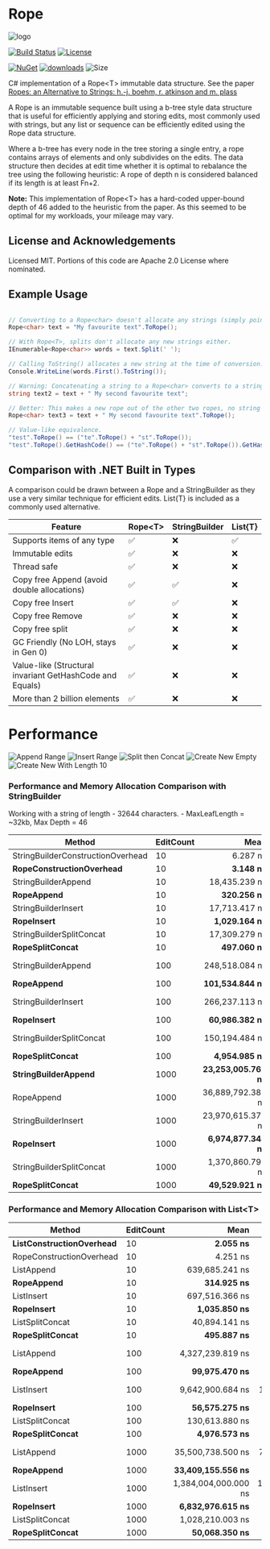# Rope

![logo](https://raw.githubusercontent.com/FlatlinerDOA/Rope/master/logo.png)

[![Build Status](https://github.com/FlatlinerDOA/Rope/actions/workflows/dotnet.yml/badge.svg)](https://github.com/FlatlinerDOA/Rope/actions)
[![License](https://img.shields.io/github/license/FlatlinerDOA/Rope.svg)](https://github.com/FlatlinerDOA/Rope/LICENSE)


[![NuGet](https://img.shields.io/nuget/v/FlatlinerDOA.Rope.svg)](https://www.nuget.org/packages/FlatlinerDOA.Rope)
[![downloads](https://img.shields.io/nuget/dt/FlatlinerDOA.Rope)](https://www.nuget.org/packages/FlatlinerDOA.Rope)
![Size](https://img.shields.io/github/repo-size/FlatlinerDOA/Rope.svg) 

C# implementation of a Rope&lt;T&gt; immutable data structure. See the paper [Ropes: an Alternative to Strings: h.-j. boehm, r. atkinson and m. plass](https://www.cs.rit.edu/usr/local/pub/jeh/courses/QUARTERS/FP/Labs/CedarRope/rope-paper.pdf)

A Rope is an immutable sequence built using a b-tree style data structure that is useful for efficiently applying and storing edits, most commonly used with strings, but any list or sequence can be efficiently edited using the Rope data structure.

Where a b-tree has every node in the tree storing a single entry, a rope contains arrays of elements and only subdivides on the edits. The data structure then decides at edit time whether it is optimal to rebalance the tree using the following heuristic:
A rope of depth n is considered balanced if its length is at least Fn+2.

**Note:** This implementation of Rope&lt;T&gt; has a hard-coded upper-bound depth of 46 added to the heuristic from the paper. As this seemed to be optimal for my workloads, your mileage may vary.


## License and Acknowledgements
Licensed MIT.
Portions of this code are Apache 2.0 License where nominated.

## Example Usage
```csharp

// Converting to a Rope<char> doesn't allocate any strings (simply points to the original memory).
Rope<char> text = "My favourite text".ToRope();

// With Rope<T>, splits don't allocate any new strings either.
IEnumerable<Rope<char>> words = text.Split(' '); 

// Calling ToString() allocates a new string at the time of conversion.
Console.WriteLine(words.First().ToString()); 

// Warning: Concatenating a string to a Rope<char> converts to a string (allocating memory).
string text2 = text + " My second favourite text";

// Better: This makes a new rope out of the other two ropes, no string allocations or copies.
Rope<char> text3 = text + " My second favourite text".ToRope();

// Value-like equivalence.
"test".ToRope() == ("te".ToRope() + "st".ToRope());
"test".ToRope().GetHashCode() == ("te".ToRope() + "st".ToRope()).GetHashCode();

```

## Comparison with .NET Built in Types
A comparison could be drawn between a Rope and a StringBuilder as they use a very similar technique for efficient edits. List{T} is included as a commonly used alternative.

|Feature|Rope&lt;T&gt;|StringBuilder|List{T}|
|-------|-------------|-------------|-------|
|Supports items of any type| ✅ |❌|✅|
|Immutable edits| ✅ |❌|❌|
|Thread safe| ✅ |❌|❌|
|Copy free Append (avoid double allocations)| ✅ |✅|❌|
|Copy free Insert| ✅ |✅|❌|
|Copy free Remove| ✅ |❌|❌|
|Copy free split| ✅ |❌|❌|
|GC Friendly (No LOH, stays in Gen 0)| ✅ |❌|❌|
|Value-like (Structural invariant GetHashCode and Equals)| ✅ |❌|❌|
|More than 2 billion elements|✅ |❌|❌|


# Performance
![Append Range](https://raw.githubusercontent.com/FlatlinerDOA/Rope/diffmatchpatch/benchmarks/results/Benchmarks.AppendRange-barplot.png)
![Insert Range](https://raw.githubusercontent.com/FlatlinerDOA/Rope/diffmatchpatch/benchmarks/results/Benchmarks.InsertRange-barplot.png)
![Split then Concat](https://raw.githubusercontent.com/FlatlinerDOA/Rope/diffmatchpatch/benchmarks/results/Benchmarks.SplitThenConcat-barplot.png)
![Create New Empty](https://raw.githubusercontent.com/FlatlinerDOA/Rope/diffmatchpatch/benchmarks/results/Benchmarks.CreateNewEmpty-barplot.png)
![Create New With Length 10](https://raw.githubusercontent.com/FlatlinerDOA/Rope/diffmatchpatch/benchmarks/results/Benchmarks.CreateNewWithLength10-barplot.png)

### Performance and Memory Allocation Comparison with StringBuilder
Working with a string of length - 32644 characters. - MaxLeafLength = ~32kb, Max Depth = 46

| Method                            | EditCount | Mean              | Error           | StdDev            | Gen0      | Gen1      | Gen2      | Allocated  |
|---------------------------------- |---------- |------------------:|----------------:|------------------:|----------:|----------:|----------:|-----------:|
| StringBuilderConstructionOverhead | 10        |          6.287 ns |       0.0286 ns |         0.0267 ns |    0.0062 |         - |         - |      104 B |
| **RopeConstructionOverhead**          | 10        |          **3.148 ns** |       0.0574 ns |         0.0509 ns |    0.0033 |         - |         - |       56 B |
| StringBuilderAppend               | 10        |     18,435.239 ns |     155.9500 ns |       138.2456 ns |   42.9688 |   31.2195 |         - |   721160 B |
| **RopeAppend**                        | 10        |        **320.256 ns** |       1.5778 ns |         1.4759 ns |    0.0367 |         - |         - |      616 B |
| StringBuilderInsert               | 10        |     17,713.417 ns |     135.1035 ns |       119.7658 ns |   42.9688 |   27.3438 |         - |   721160 B |
| **RopeInsert**                        | 10        |     **1,029.164 ns** |       4.6957 ns |         3.9211 ns |    0.1659 |         - |         - |     2800 B |
| StringBuilderSplitConcat          | 10        |     17,309.279 ns |     174.0315 ns |       145.3242 ns |   23.4680 |   11.7188 |         - |   393720 B |
| **RopeSplitConcat**                   | 10        |        **497.060 ns** |       5.6149 ns |         5.2522 ns |    0.2003 |         - |         - |     3360 B |
| StringBuilderAppend               | 100       |    248,518.084 ns |   3,957.1789 ns |     3,507.9361 ns |  394.5313 |  382.5684 |         - |  6621560 B |
| **RopeAppend**                        | 100       |    **101,534.844 ns** |     522.2283 ns |       488.4927 ns |    1.7090 |         - |         - |    28616 B |
| StringBuilderInsert               | 100       |    266,237.113 ns |   2,442.1090 ns |     1,906.6381 ns |  394.5313 |  378.9063 |         - |  6621560 B |
| **RopeInsert**                        | 100       |     **60,986.382 ns** |     618.3227 ns |       578.3795 ns |    1.5869 |         - |         - |    28000 B |
| StringBuilderSplitConcat          | 100       |    150,194.484 ns |     853.9897 ns |       713.1201 ns |  199.9512 |   99.8535 |         - |  3347160 B |
| **RopeSplitConcat**                   | 100       |      **4,954.985 ns** |      42.5025 ns |        39.7569 ns |    2.0065 |         - |         - |    33600 B |
| **StringBuilderAppend**               | 1000      | **23,253,005.762 ns** | 455,215.5801 ns |   708,715.8160 ns | 5437.5000 | 5406.2500 | 1625.0000 | 65637897 B |
| RopeAppend                        | 1000      | 36,889,792.381 ns |  63,924.1700 ns |    59,794.7083 ns |   71.4286 |         - |         - |  1630469 B |
| StringBuilderInsert               | 1000      | 23,970,615.375 ns | 504,814.8015 ns | 1,488,457.8320 ns | 5437.5000 | 5406.2500 | 1625.0000 | 65627392 B |
| **RopeInsert**                        | 1000      |  **6,974,877.344 ns** |  35,621.1530 ns |    33,320.0486 ns |   15.6250 |         - |         - |   280003 B |
| StringBuilderSplitConcat          | 1000      |  1,370,860.798 ns |   9,566.2053 ns |     8,480.1918 ns | 1962.8906 |  494.1406 |  125.0000 | 32881603 B |
| **RopeSplitConcat**                   | 1000      |     **49,529.921 ns** |     305.8306 ns |       286.0741 ns |   20.0806 |         - |         - |   336000 B |


### Performance and Memory Allocation Comparison with List&lt;T&gt;

| Method                   | EditCount | Mean                 | Error              | StdDev             | Median               | Gen0      | Gen1      | Gen2      | Allocated   |
|------------------------- |---------- |---------------------:|-------------------:|-------------------:|---------------------:|----------:|----------:|----------:|------------:|
| **ListConstructionOverhead** | 10        |             **2.055 ns** |          0.0171 ns |          0.0152 ns |             2.053 ns |    0.0019 |         - |         - |        32 B |
| RopeConstructionOverhead | 10        |             4.251 ns |          0.0569 ns |          0.0532 ns |             4.247 ns |    0.0033 |         - |         - |        56 B |
| ListAppend               | 10        |       639,685.241 ns |     12,731.1602 ns |     36,116.1824 ns |       657,253.125 ns |  499.0234 |  499.0234 |  499.0234 |   2036400 B |
| **RopeAppend**               | 10        |           **314.925 ns** |          1.9199 ns |          1.7959 ns |           315.212 ns |    0.0367 |         - |         - |       616 B |
| ListInsert               | 10        |       697,516.366 ns |     13,947.9572 ns |     33,951.2555 ns |       710,541.309 ns |  499.0234 |  499.0234 |  499.0234 |   2036400 B |
| **RopeInsert**               | 10        |         **1,035.850 ns** |          5.2297 ns |          4.8919 ns |         1,036.755 ns |    0.1659 |         - |         - |      2800 B |
| ListSplitConcat          | 10        |        40,894.141 ns |        808.1061 ns |      1,393.9433 ns |        40,832.120 ns |   41.6260 |   41.6260 |   41.6260 |    197134 B |
| **RopeSplitConcat**          | 10        |           **495.887 ns** |          3.2931 ns |          3.0803 ns |           496.075 ns |    0.2003 |         - |         - |      3360 B |
| ListAppend               | 100       |     4,327,239.819 ns |     86,425.0487 ns |    200,303.1922 ns |     4,335,406.250 ns |  742.1875 |  742.1875 |  742.1875 |  16748870 B |
| **RopeAppend**               | 100       |        **99,975.470 ns** |        354.2195 ns |        295.7894 ns |       100,077.271 ns |    1.7090 |         - |         - |     28616 B |
| ListInsert               | 100       |     9,642,900.684 ns |    184,668.9310 ns |    181,369.5827 ns |     9,663,835.156 ns |  734.3750 |  734.3750 |  734.3750 |  16748871 B |
| **RopeInsert**               | 100       |        **56,575.275 ns** |        334.5869 ns |        312.9728 ns |        56,558.954 ns |    1.6479 |         - |         - |     28000 B |
| ListSplitConcat          | 100       |       130,613.880 ns |      1,357.2378 ns |      1,269.5611 ns |       130,283.618 ns |   41.5039 |   41.5039 |   41.5039 |    197134 B |
| **RopeSplitConcat**          | 100       |         **4,976.573 ns** |         42.9692 ns |         40.1934 ns |         4,988.638 ns |    2.0065 |         - |         - |     33600 B |
| ListAppend               | 1000      |    35,500,738.500 ns |    720,812.8811 ns |  2,125,333.0432 ns |    35,504,653.571 ns | 3928.5714 | 3928.5714 | 3928.5714 | 134448581 B |
| **RopeAppend**               | 1000      |    **33,409,155.556 ns** |     85,742.3985 ns |     80,203.4927 ns |    33,411,353.333 ns |   66.6667 |         - |         - |   1523339 B |
| ListInsert               | 1000      | 1,384,004,000.000 ns | 13,382,115.3563 ns | 11,174,672.4015 ns | 1,385,487,300.000 ns | 3000.0000 | 3000.0000 | 3000.0000 | 134448640 B |
| **RopeInsert**               | 1000      |     **6,832,976.615 ns** |     80,962.1713 ns |     75,732.0653 ns |     6,874,546.875 ns |   15.6250 |         - |         - |    280003 B |
| ListSplitConcat          | 1000      |     1,028,210.003 ns |      3,725.0938 ns |      3,302.1986 ns |     1,027,935.254 ns |   41.0156 |   41.0156 |   41.0156 |    197135 B |
| **RopeSplitConcat**          | 1000      |        **50,068.350 ns** |        279.3499 ns |        261.3041 ns |        50,064.090 ns |   20.0806 |         - |         - |    336000 B |
